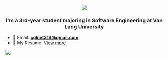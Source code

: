 <h1 align="center">
    <img src="https://readme-typing-svg.herokuapp.com/?font=Righteous&size=35&center=true&vCenter=true&width=500&height=70&duration=4000&lines=Hi+There!+👋;+I'm+Kiet+Chau;Can+call+me+Dustin!;"/>
</h1>

<h3 align="center">I'm a 3rd-year student majoring in Software Engineering at Van Lang University</h3>

-   📧 Email: **cgkiet314@gmail.com**
-   📄 My Resume: [View more](https://drive.google.com/file/d/1AtNZ-fJZFvUqoYOBqittiK_LHudd5XVf/view?usp=drivesdk)

[![](https://komarev.com/ghpvc/?username=dusgkiet)](https://github.com/dusgkiet)
